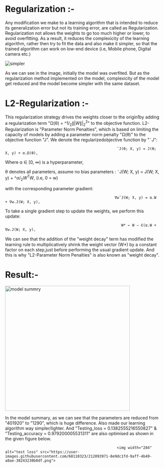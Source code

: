 # Regularization :-
  Any modification we make to a learning algorithm that is intended to reduce its generalization error but not its training error, are called as Regularization. Regularization not allows the weights to go too much higher or lower, to avoid overfitting. As a result, it reduces the complexicity of the learning algorithm, rather then try to fit the  data and also make it simpler, so that the trained algorithm can work on low-end device (i.e, Mobile phone, Digital camera etc.)

![simpler](https://user-images.githubusercontent.com/68110323/212059129-d5b31442-1945-4fd9-8386-8210b22cd61b.png)

As we can see in the image, initially the model was overfited. But as the regularization method implemented on the model, complexicity of the model get reduced and the model become simpler with the same dataset.

# L2-Regularization :- 
 This regularization strategy drives the weights closer to the origin1by adding a regularization term "Ω(θ) = $\^1/_2\||W\||_2^2$" to the objective function. L2-Regularization is "Parameter Norm Penalties", which is based on limiting the capacity of models by adding a parameter norm penalty "Ω(θ)" to the objective function "J". We denote the regularizedobjective function by "˜J":
 
                                                       ˜J(θ; X, y) = J(θ; X, y) + α.Ω(θ),
                                                       
Where α ∈ [0, ∞) is a hyperparameter, 

θ denotes all parameters, assume no bias parameters : ˜J(W; X, y) =  J(W; X, y) + $\^α/_2W^TW$,     (i.e, 0 = w)

with the corresponding parameter gradient:               

                                                      ∇w˜J(W; X, y) = α.W + ∇w.J(W; X, y),

To take a single gradient step to update the weights, we perform this update:   

                                                         W* ← W − ∈(α.W + ∇w.J(W; X, y),
                                                         
We can see that the addition of the "weight decay" term has modiﬁed the learning rule to multiplicatively shrink the weight vector (W*) by a constant factor on each step,just before performing the usual gradient update. And this is why "L2-Parameter Norm Penalties" is also known as "weight decay".

# Result:- 

<img width="407" alt="model summry" src="https://user-images.githubusercontent.com/68110323/212091478-00ccc017-1f63-4c5f-a629-fe1b6e881507.png">

In the model summary, as we can see that the parameters are reduced from "401920" to "1290", which is huge difference. Also made our learning algorithm way simpler/lighter. And "Testing_loss = 0.1382555216550827" & "Testing_accuracy = 0.979200005531311" are also optimised  as shown in the given figure below.

                                                       <img width="284" alt="test loss" src="https://user-images.githubusercontent.com/68110323/212093971-8e9dc1fd-9aff-4b49-a8ae-38243230b0df.png">

                                                       
                                                       




                                                        
